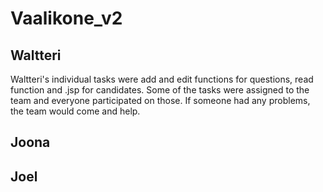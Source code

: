 # Vaalikone_v2

## Waltteri
Waltteri's individual tasks were add and edit functions for questions, read function and .jsp for candidates. 
Some of the tasks were assigned to the team and everyone participated on those.
If someone had any problems, the team would come and help.
## Joona

## Joel


